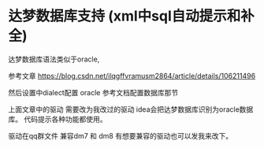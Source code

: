 # 达梦数据库支持 (xml中sql自动提示和补全)

达梦数据库语法类似于oracle,

参考文章 https://blog.csdn.net/ilqgffvramusm2864/article/details/106211496

然后设置中dialect配置 oracle 参考文档配置数据库那节

上面文章中的驱动 需要改为我改过的驱动 idea会把达梦数据库识别为oracle数据库。
代码提示各种功能都使用。

驱动在qq群文件 兼容dm7 和 dm8  有想要兼容的驱动也可以发我来改下。

